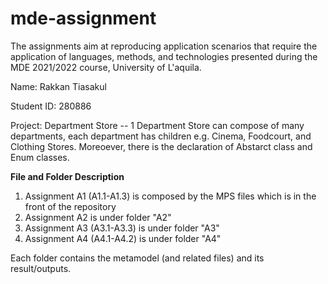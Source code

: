 # mde-assignment

The assignments aim at reproducing application scenarios that require the application of languages, methods, and technologies presented during the MDE 2021/2022 course, University of L'aquila.

Name: Rakkan Tiasakul

Student ID: 280886

Project: Department Store -- 1 Department Store can compose of many departments, each department has children e.g. Cinema, Foodcourt, and Clothing Stores. Moreoever, there is the declaration of Abstarct class and Enum classes.


**File and Folder Description**
1) Assignment A1 (A1.1-A1.3) is composed by the MPS files which is in the front of the repository
2) Assignment A2 is under folder "A2"
3) Assignment A3 (A3.1-A3.3) is under folder "A3"
4) Assignment A4 (A4.1-A4.2) is under folder "A4"

Each folder contains the metamodel (and related files) and its result/outputs. 
